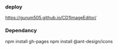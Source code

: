 ### deploy  
https://gurum505.github.io/CD1ImageEditor/

### Dependancy
npm install gh-pages 
npm install @ant-design/icons  
